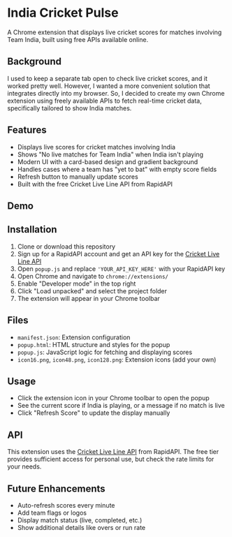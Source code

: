 # India Cricket Pulse

A Chrome extension that displays live cricket scores for matches involving Team India, built using free APIs available online.

## Background

I used to keep a separate tab open to check live cricket scores, and it worked pretty well. However, I wanted a more convenient solution that integrates directly into my browser. So, I decided to create my own Chrome extension using freely available APIs to fetch real-time cricket data, specifically tailored to show India matches.

## Features

- Displays live scores for cricket matches involving India
- Shows "No live matches for Team India" when India isn't playing
- Modern UI with a card-based design and gradient background
- Handles cases where a team has "yet to bat" with empty score fields
- Refresh button to manually update scores
- Built with the free Cricket Live Line API from RapidAPI

## Demo

## Installation

1. Clone or download this repository
2. Sign up for a RapidAPI account and get an API key for the [Cricket Live Line API](https://rapidapi.com/cricketapilive/api/cricket-live-line1)
3. Open `popup.js` and replace `'YOUR_API_KEY_HERE'` with your RapidAPI key
4. Open Chrome and navigate to `chrome://extensions/`
5. Enable "Developer mode" in the top right
6. Click "Load unpacked" and select the project folder
7. The extension will appear in your Chrome toolbar

## Files

- `manifest.json`: Extension configuration
- `popup.html`: HTML structure and styles for the popup
- `popup.js`: JavaScript logic for fetching and displaying scores
- `icon16.png`, `icon48.png`, `icon128.png`: Extension icons (add your own)

## Usage

- Click the extension icon in your Chrome toolbar to open the popup
- See the current score if India is playing, or a message if no match is live
- Click "Refresh Score" to update the display manually

## API

This extension uses the [Cricket Live Line API](https://rapidapi.com/cricketapilive/api/cricket-live-line1) from RapidAPI. The free tier provides sufficient access for personal use, but check the rate limits for your needs.

## Future Enhancements

- Auto-refresh scores every minute
- Add team flags or logos
- Display match status (live, completed, etc.)
- Show additional details like overs or run rate
